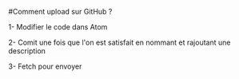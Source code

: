 #Comment upload sur GitHub ?

1- Modifier le code dans Atom

2- Comit une fois que l'on est satisfait en nommant et rajoutant une description

3- Fetch pour envoyer
